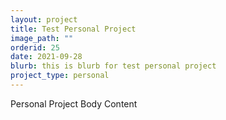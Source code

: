 ```yaml
---
layout: project
title: Test Personal Project
image_path: ""
orderid: 25
date: 2021-09-28
blurb: this is blurb for test personal project
project_type: personal
---
```

Personal Project Body Content